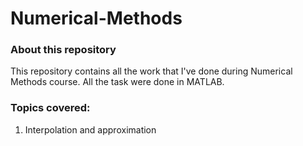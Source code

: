 # Numerical-Methods
### About this repository
This repository contains all the work that I've done during Numerical Methods course.
All the task were done in MATLAB.
### Topics covered:
1. Interpolation and approximation
